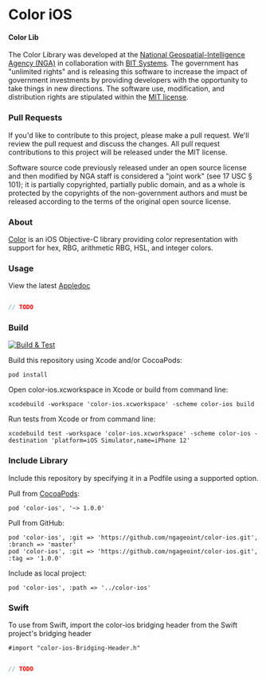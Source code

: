 # Color iOS

#### Color Lib ####

The Color Library was developed at the [National Geospatial-Intelligence Agency (NGA)](http://www.nga.mil/) in collaboration with [BIT Systems](https://www.caci.com/bit-systems/). The government has "unlimited rights" and is releasing this software to increase the impact of government investments by providing developers with the opportunity to take things in new directions. The software use, modification, and distribution rights are stipulated within the [MIT license](http://choosealicense.com/licenses/mit/).

### Pull Requests ###
If you'd like to contribute to this project, please make a pull request. We'll review the pull request and discuss the changes. All pull request contributions to this project will be released under the MIT license.

Software source code previously released under an open source license and then modified by NGA staff is considered a "joint work" (see 17 USC § 101); it is partially copyrighted, partially public domain, and as a whole is protected by the copyrights of the non-government authors and must be released according to the terms of the original open source license.

### About ###

[Color](http://ngageoint.github.io/color-ios/) is an iOS Objective-C library providing color representation with support for hex, RBG, arithmetic RBG, HSL, and integer colors.

### Usage ###

View the latest [Appledoc](http://ngageoint.github.io/color-ios/docs/api/)

```objectivec

// TODO

```

### Build ###

[![Build & Test](https://github.com/ngageoint/color-ios/workflows/Build%20&%20Test/badge.svg)](https://github.com/ngageoint/color-ios/actions/workflows/build-test.yml)

Build this repository using Xcode and/or CocoaPods:

    pod install

Open color-ios.xcworkspace in Xcode or build from command line:

    xcodebuild -workspace 'color-ios.xcworkspace' -scheme color-ios build

Run tests from Xcode or from command line:

    xcodebuild test -workspace 'color-ios.xcworkspace' -scheme color-ios -destination 'platform=iOS Simulator,name=iPhone 12'

### Include Library ###

Include this repository by specifying it in a Podfile using a supported option.

Pull from [CocoaPods](https://cocoapods.org/pods/color-ios):

    pod 'color-ios', '~> 1.0.0'

Pull from GitHub:

    pod 'color-ios', :git => 'https://github.com/ngageoint/color-ios.git', :branch => 'master'
    pod 'color-ios', :git => 'https://github.com/ngageoint/color-ios.git', :tag => '1.0.0'

Include as local project:

    pod 'color-ios', :path => '../color-ios'

### Swift ###

To use from Swift, import the color-ios bridging header from the Swift project's bridging header

    #import "color-ios-Bridging-Header.h"

```swift

// TODO

```

